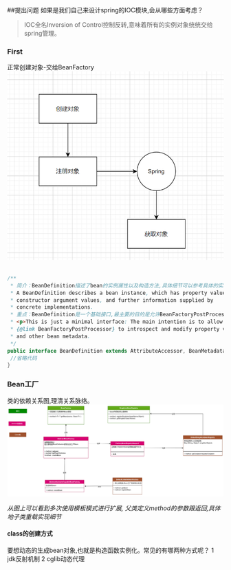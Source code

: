 ##提出问题
如果是我们自己来设计spring的IOC模块,会从哪些方面考虑？
> IOC全名Inversion of Control控制反转,意味着所有的实例对象统统交给spring管理。

### First
正常创建对象-交给BeanFactory
![img.png](createObject.png)

```java

/**
 * 简介：BeanDefinition描述了bean的实例属性以及构造方法,具体细节可以参考具体的实现类
 * A BeanDefinition describes a bean instance, which has property values,
 * constructor argument values, and further information supplied by
 * concrete implementations.
 * 重点：BeanDefinition是一个基础接口,最主要的目的是允许BeanFactoryPostProcessor修改属性值
 * <p>This is just a minimal interface: The main intention is to allow a
 * {@link BeanFactoryPostProcessor} to introspect and modify property values
 * and other bean metadata.
 */
public interface BeanDefinition extends AttributeAccessor, BeanMetadataElement {
 //省略代码
}
```
### Bean工厂
类的依赖关系图,理清关系脉络。
![img.png](BeanFactoryRegister.png)

*从图上可以看到多次使用模板模式进行扩展, 父类定义method的参数跟返回,具体地子类重载实现细节*

#### class的创建方式
要想动态的生成bean对象,也就是构造函数实例化。常见的有哪两种方式呢？
1 jdk反射机制
2 cglib动态代理








